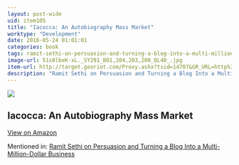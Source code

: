 ```yaml
---
layout: post-wide
uid: item105
title: "Iacocca: An Autobiography Mass Market"
worktype: "Development"
date: 2016-05-24 01:01:01
categories: book
tags: ramit-sethi-on-persuasion-and-turning-a-blog-into-a-multi-million-dollar-business
image-url: 51s0lbeK-xL._SY291_BO1,204,203,200_QL40_.jpg
item-url: http://target.georiot.com/Proxy.ashx?tsid=14707&GR_URL=http%3A%2F%2Fwww.amazon.com%2FIacocca-An-Autobiography-Lee%2Fdp%2F0553251473%2F
description: "Ramit Sethi on Persuasion and Turning a Blog Into a Multi-Million-Dollar Business"
---
```

<a href="http://target.georiot.com/Proxy.ashx?tsid=14707&GR_URL=http%3A%2F%2Fwww.amazon.com%2FIacocca-An-Autobiography-Lee%2Fdp%2F0553251473%2F" target="blank"><img src="../../../../img/thumbs/51s0lbeK-xL._SY291_BO1,204,203,200_QL40_.jpg" class="prod-img"></a>
<h2>Iacocca: An Autobiography Mass Market</h2>
<p><a class="btn btn-primary" href="http://target.georiot.com/Proxy.ashx?tsid=14707&GR_URL=http%3A%2F%2Fwww.amazon.com%2FIacocca-An-Autobiography-Lee%2Fdp%2F0553251473%2F" target="blank">View on Amazon</a><p>
<p>Mentioned in: <a href="http://fourhourworkweek.com/2014/10/09/ramit-sethi-on-persuasion-and-turning-a-blog-into-a-multi-million-dollar-business/" target="blank">Ramit Sethi on Persuasion and Turning a Blog Into a Multi-Million-Dollar Business</a></p>

